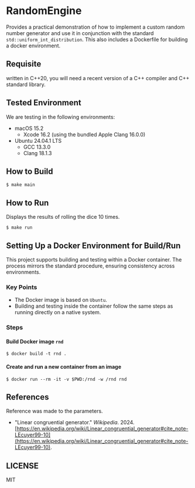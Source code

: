 # RandomEngine

Provides a practical demonstration of how to implement a custom random number
generator and use it in conjunction with the standard `std::uniform_int_distribution`.
This also includes a Dockerfile for building a docker environment.

## Requisite

written in C++20, you will need a recent version of a C++ compiler and C++ standard 
library. 

## Tested Environment

We are testing in the following environments:

* macOS 15.2
  * Xcode 16.2 (using the bundled Apple Clang 16.0.0)
* Ubuntu 24.04.1 LTS
  * GCC 13.3.0
  * Clang 18.1.3

## How to Build

```
$ make main
```

## How to Run

Displays the results of rolling the dice 10 times.

```
$ make run
```

## Setting Up a Docker Environment for Build/Run

This project supports building and testing within a Docker container. The
process mirrors the standard procedure, ensuring consistency across environments.

### Key Points
- The Docker image is based on `Ubuntu`.
- Building and testing inside the container follow the same steps as running 
  directly on a native system.

### Steps

#### Build Docker image `rnd`

```
$ docker build -t rnd .
```

#### Create and run a new container from an image

```
$ docker run --rm -it -v $PWD:/rnd -w /rnd rnd
```

## References

Reference was made to the parameters.

* "Linear congruential generator." *Wikipedia*. 2024. [https://en.wikipedia.org/wiki/Linear_congruential_generator#cite_note-LEcuyer99-10](https://en.wikipedia.org/wiki/Linear_congruential_generator#cite_note-LEcuyer99-10).

## LICENSE

MIT

